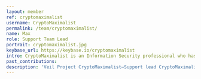```yaml
---
layout: member
ref: cryptomaximalist
username: CryptoMaximalist
permalink: /team/cryptomaximalist/
name: Max
role: Support Team Lead
portrait: cryptomaximalist.jpg
keybase_url: https://keybase.io/cryptomaximalist
intro: CryptoMaximalist is an Information Security professional who has been involved in the crypto space since 2013.  He uses his knowledge and skills in trading and mining, technical analysis, and support to advance Veil, and maintains helpful bots on Discord to empower the community. CryptoMaximalist is also a talented overseer of various channels involving the flow of business from both the work side and the public outreach side.
past_contributions:
description: 'Veil Project CryptoMaximalist—Support lead CryptoMaximalist, has a range of experience and expertise in technical analysis, project management, and customer relations. Read more here.'
---
```


